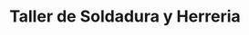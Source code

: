 ---
title: "Taller de Soldadura y Herreria"
url: /andre/taller-de-soldadura-y-herreria/
shop: reparación de automóviles
---